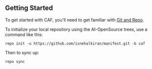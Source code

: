 Getting Started
---------------

To get started with CAF, you'll need to get
familiar with [Git and Repo](http://source.android.com/source/using-repo.html).

To initialize your local repository using the AI-OpenSource trees, use a command like this:

    repo init -u https://github.com/isnehalkiran/manifest.git -b caf

Then to sync up:

    repo sync

